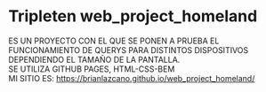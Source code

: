 # Tripleten web_project_homeland

ES UN PROYECTO CON EL QUE SE PONEN A PRUEBA EL FUNCIONAMIENTO DE QUERYS PARA DISTINTOS DISPOSITIVOS DEPENDIENDO EL TAMAÑO DE LA PANTALLA.  
SE UTILIZA GITHUB PAGES, HTML-CSS-BEM  
MI SITIO ES: https://brianlazcano.github.io/web_project_homeland/
